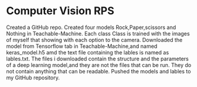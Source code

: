 # Computer Vision RPS
Created a GitHub repo.
Created four models Rock,Paper,scissors and Nothing in Teachable-Machine. 
Each class Class is trained with the images of myself that showing with each option to the camera.
Downloaded the model from Tensorflow tab in Teachable-Machine,and named keras_model.h5 amd the text file containing the lables is named as lables.txt.
The files i downloaded contain the structure and the parameters of a deep learning model,and they are not the files that can be run.
They do not contain anything that can be readable.
Pushed the models and lables to my GitHub repository. 
